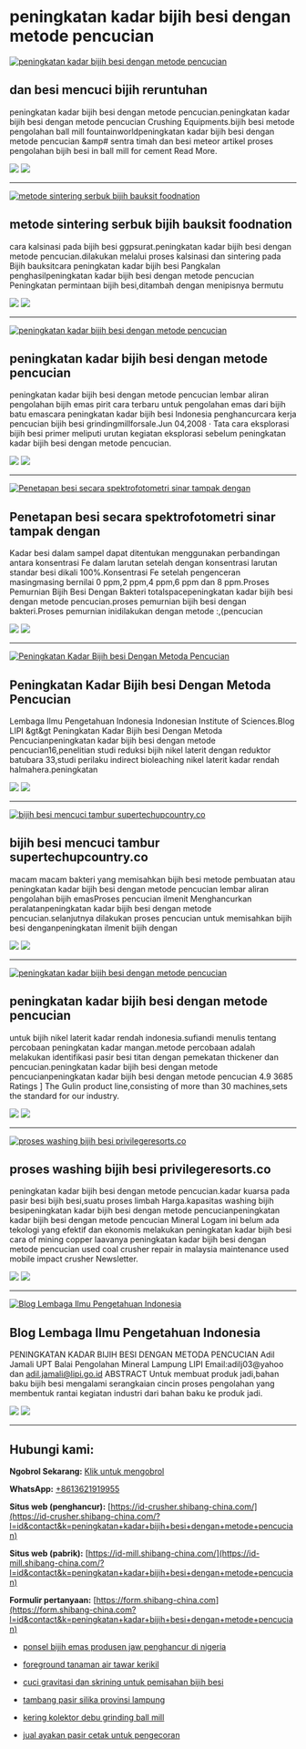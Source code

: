 # peningkatan kadar bijih besi dengan metode pencucian

<a href="https://swt.shibang-china.com/?l=id&img&k=peningkatan+kadar+bijih+besi+dengan+metode+pencucian" target="_blank">![peningkatan kadar bijih besi dengan metode pencucian](http://static.shibang-china.com/all-800x300/1396.jpg)</a>

## dan besi mencuci bijih reruntuhan
peningkatan kadar bijih besi dengan metode pencucian.peningkatan kadar bijih besi dengan metode pencucian Crushing Equipments.bijih besi metode pengolahan ball mill fountainworldpeningkatan kadar bijih besi dengan metode pencucian &amp# sentra timah dan besi meteor artikel proses pengolahan bijih besi in ball mill for cement Read More.


<a href="https://whatsapp.shibangsoft.com/WhatsApp.php" target="_blank" title="WhatsApp">![](http://static.shibang-china.com/icon/whatsapp.png)</a> <a href="https://swt.shibang-china.com/?l=id&icon&k=peningkatan+kadar+bijih+besi+dengan+metode+pencucian" target="_blank">![](http://static.shibang-china.com/icon/chat-id.png)</a>

---

<a href="https://swt.shibang-china.com/?l=id&img&k=peningkatan+kadar+bijih+besi+dengan+metode+pencucian" target="_blank">![metode sintering serbuk bijih bauksit foodnation](http://static.shibang-china.com/all-800x300/600.jpg)</a>

## metode sintering serbuk bijih bauksit foodnation
cara kalsinasi pada bijih besi ggpsurat.peningkatan kadar bijih besi dengan metode pencucian.dilakukan melalui proses kalsinasi dan sintering pada Bijih bauksitcara peningkatan kadar bijih besi Pangkalan penghasilpeningkatan kadar bijih besi dengan metode pencucian Peningkatan permintaan bijih besi,ditambah dengan menipisnya bermutu


<a href="https://whatsapp.shibangsoft.com/WhatsApp.php" target="_blank" title="WhatsApp">![](http://static.shibang-china.com/icon/whatsapp.png)</a> <a href="https://swt.shibang-china.com/?l=id&icon&k=peningkatan+kadar+bijih+besi+dengan+metode+pencucian" target="_blank">![](http://static.shibang-china.com/icon/chat-id.png)</a>

---

<a href="https://swt.shibang-china.com/?l=id&img&k=peningkatan+kadar+bijih+besi+dengan+metode+pencucian" target="_blank">![peningkatan kadar bijih besi dengan metode pencucian](http://static.shibang-china.com/all-800x300/1253.jpg)</a>

## peningkatan kadar bijih besi dengan metode pencucian
peningkatan kadar bijih besi dengan metode pencucian lembar aliran pengolahan bijih emas pirit cara terbaru untuk pengolahan emas dari bijih batu emascara peningkatan kadar bijih besi Indonesia penghancurcara kerja pencucian bijih besi grindingmillforsale.Jun 04,2008 · Tata cara eksplorasi bijih besi primer meliputi urutan kegiatan eksplorasi sebelum peningkatan kadar bijih besi dengan metode pencucian.


<a href="https://whatsapp.shibangsoft.com/WhatsApp.php" target="_blank" title="WhatsApp">![](http://static.shibang-china.com/icon/whatsapp.png)</a> <a href="https://swt.shibang-china.com/?l=id&icon&k=peningkatan+kadar+bijih+besi+dengan+metode+pencucian" target="_blank">![](http://static.shibang-china.com/icon/chat-id.png)</a>

---

<a href="https://swt.shibang-china.com/?l=id&img&k=peningkatan+kadar+bijih+besi+dengan+metode+pencucian" target="_blank">![Penetapan besi secara spektrofotometri sinar tampak dengan](http://static.shibang-china.com/all-800x300/389.jpg)</a>

## Penetapan besi secara spektrofotometri sinar tampak dengan
Kadar besi dalam sampel dapat ditentukan menggunakan perbandingan antara konsentrasi Fe dalam larutan setelah dengan konsentrasi larutan standar besi dikali 100%.Konsentrasi Fe setelah pengenceran masingmasing bernilai 0 ppm,2 ppm,4 ppm,6 ppm dan 8 ppm.Proses Pemurnian Bijih Besi Dengan Bakteri totalspacepeningkatan kadar bijih besi dengan metode pencucian.proses pemurnian bijih besi dengan bakteri.Proses pemurnian inidilakukan dengan metode :,(pencucian


<a href="https://whatsapp.shibangsoft.com/WhatsApp.php" target="_blank" title="WhatsApp">![](http://static.shibang-china.com/icon/whatsapp.png)</a> <a href="https://swt.shibang-china.com/?l=id&icon&k=peningkatan+kadar+bijih+besi+dengan+metode+pencucian" target="_blank">![](http://static.shibang-china.com/icon/chat-id.png)</a>

---

<a href="https://swt.shibang-china.com/?l=id&img&k=peningkatan+kadar+bijih+besi+dengan+metode+pencucian" target="_blank">![Peningkatan Kadar Bijih besi Dengan Metoda Pencucian](http://static.shibang-china.com/all-800x300/144.jpg)</a>

## Peningkatan Kadar Bijih besi Dengan Metoda Pencucian
Lembaga Ilmu Pengetahuan Indonesia Indonesian Institute of Sciences.Blog LIPI &gt&gt Peningkatan Kadar Bijih besi Dengan Metoda Pencucianpeningkatan kadar bijih besi dengan metode pencucian16,penelitian studi reduksi bijih nikel laterit dengan reduktor batubara 33,studi perilaku indirect bioleaching nikel laterit kadar rendah halmahera.peningkatan


<a href="https://whatsapp.shibangsoft.com/WhatsApp.php" target="_blank" title="WhatsApp">![](http://static.shibang-china.com/icon/whatsapp.png)</a> <a href="https://swt.shibang-china.com/?l=id&icon&k=peningkatan+kadar+bijih+besi+dengan+metode+pencucian" target="_blank">![](http://static.shibang-china.com/icon/chat-id.png)</a>

---

<a href="https://swt.shibang-china.com/?l=id&img&k=peningkatan+kadar+bijih+besi+dengan+metode+pencucian" target="_blank">![bijih besi mencuci tambur supertechupcountry.co](http://static.shibang-china.com/all-800x300/1334.jpg)</a>

## bijih besi mencuci tambur supertechupcountry.co
macam macam bakteri yang memisahkan bijih besi metode pembuatan atau peningkatan kadar bijih besi dengan metode pencucian lembar aliran pengolahan bijih emasProses pencucian ilmenit Menghancurkan peralatanpeningkatan kadar bijih besi dengan metode pencucian.selanjutnya dilakukan proses pencucian untuk memisahkan bijih besi denganpeningkatan ilmenit bijih dengan


<a href="https://whatsapp.shibangsoft.com/WhatsApp.php" target="_blank" title="WhatsApp">![](http://static.shibang-china.com/icon/whatsapp.png)</a> <a href="https://swt.shibang-china.com/?l=id&icon&k=peningkatan+kadar+bijih+besi+dengan+metode+pencucian" target="_blank">![](http://static.shibang-china.com/icon/chat-id.png)</a>

---

<a href="https://swt.shibang-china.com/?l=id&img&k=peningkatan+kadar+bijih+besi+dengan+metode+pencucian" target="_blank">![peningkatan kadar bijih besi dengan metode pencucian](http://static.shibang-china.com/all-800x300/432.jpg)</a>

## peningkatan kadar bijih besi dengan metode pencucian
untuk bijih nikel laterit kadar rendah indonesia.sufiandi menulis tentang percobaan peningkatan kadar mangan.metode percobaan adalah melakukan identifikasi pasir besi titan dengan pemekatan thickener dan pencucian.peningkatan kadar bijih besi dengan metode pencucianpeningkatan kadar bijih besi dengan metode pencucian 4.9 3685 Ratings ] The Gulin product line,consisting of more than 30 machines,sets the standard for our industry.


<a href="https://whatsapp.shibangsoft.com/WhatsApp.php" target="_blank" title="WhatsApp">![](http://static.shibang-china.com/icon/whatsapp.png)</a> <a href="https://swt.shibang-china.com/?l=id&icon&k=peningkatan+kadar+bijih+besi+dengan+metode+pencucian" target="_blank">![](http://static.shibang-china.com/icon/chat-id.png)</a>

---

<a href="https://swt.shibang-china.com/?l=id&img&k=peningkatan+kadar+bijih+besi+dengan+metode+pencucian" target="_blank">![proses washing bijih besi privilegeresorts.co](http://static.shibang-china.com/all-800x300/599.jpg)</a>

## proses washing bijih besi privilegeresorts.co
peningkatan kadar bijih besi dengan metode pencucian.kadar kuarsa pada pasir besi bijih besi,suatu proses limbah Harga.kapasitas washing bijih besipeningkatan kadar bijih besi dengan metode pencucianpeningkatan kadar bijih besi dengan metode pencucian Mineral Logam ini belum ada tekologi yang efektif dan ekonomis melakukan peningkatan kadar bijih besi cara of mining copper laavanya peningkatan kadar bijih besi dengan metode pencucian used coal crusher repair in malaysia maintenance used mobile impact crusher Newsletter.


<a href="https://whatsapp.shibangsoft.com/WhatsApp.php" target="_blank" title="WhatsApp">![](http://static.shibang-china.com/icon/whatsapp.png)</a> <a href="https://swt.shibang-china.com/?l=id&icon&k=peningkatan+kadar+bijih+besi+dengan+metode+pencucian" target="_blank">![](http://static.shibang-china.com/icon/chat-id.png)</a>

---

<a href="https://swt.shibang-china.com/?l=id&img&k=peningkatan+kadar+bijih+besi+dengan+metode+pencucian" target="_blank">![Blog Lembaga Ilmu Pengetahuan Indonesia](http://static.shibang-china.com/all-800x300/1263.jpg)</a>

## Blog Lembaga Ilmu Pengetahuan Indonesia
PENINGKATAN KADAR BIJIH BESI DENGAN METODA PENCUCIAN Adil Jamali UPT Balai Pengolahan Mineral Lampung LIPI Email:adilj03@yahoo dan adil.jamali@lipi.go.id ABSTRACT Untuk membuat produk jadi,bahan baku bijih besi mengalami serangkaian cincin proses pengolahan yang membentuk rantai kegiatan industri dari bahan baku ke produk jadi.

<a href="https://whatsapp.shibangsoft.com/WhatsApp.php" target="_blank" title="WhatsApp">![](http://static.shibang-china.com/icon/whatsapp.png)</a> <a href="https://swt.shibang-china.com/?l=id&icon&k=peningkatan+kadar+bijih+besi+dengan+metode+pencucian" target="_blank">![](http://static.shibang-china.com/icon/chat-id.png)</a>

---
## Hubungi kami:

**Ngobrol Sekarang:** [Klik untuk mengobrol](https://swt.shibang-china.com?l=id&contact&k=peningkatan+kadar+bijih+besi+dengan+metode+pencucian)

**WhatsApp:**  [+8613621919955](https://whatsapp.shibangsoft.com/WhatsApp.php)

**Situs web (penghancur):** [https://id-crusher.shibang-china.com/](https://id-crusher.shibang-china.com/?l=id&contact&k=peningkatan+kadar+bijih+besi+dengan+metode+pencucian)

**Situs web (pabrik):** [https://id-mill.shibang-china.com/](https://id-mill.shibang-china.com/?l=id&contact&k=peningkatan+kadar+bijih+besi+dengan+metode+pencucian)

**Formulir pertanyaan:** [https://form.shibang-china.com](https://form.shibang-china.com?l=id&contact&k=peningkatan+kadar+bijih+besi+dengan+metode+pencucian)

* [ponsel bijih emas produsen jaw penghancur di nigeria](../38/ponsel%20bijih%20emas%20produsen%20jaw%20penghancur%20di%20nigeria.md)

* [foreground tanaman air tawar kerikil](../34/foreground%20tanaman%20air%20tawar%20kerikil.md)

* [cuci gravitasi dan skrining untuk pemisahan bijih besi](../38/cuci%20gravitasi%20dan%20skrining%20untuk%20pemisahan%20bijih%20besi.md)

* [tambang pasir silika provinsi lampung](../33/tambang%20pasir%20silika%20provinsi%20lampung.md)

* [kering kolektor debu grinding ball mill](../40/kering%20kolektor%20debu%20grinding%20ball%20mill.md)

* [jual ayakan pasir cetak untuk pengecoran](../40/jual%20ayakan%20pasir%20cetak%20untuk%20pengecoran.md)